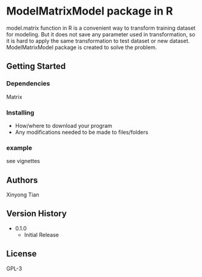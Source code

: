 # ModelMatrixModel package in R

model.matrix function in R is a convenient way to transform training dataset for modeling. But it does not save any parameter used in transformation, so it is hard to apply the same transformation to test dataset or new dataset. ModelMatrixModel package is created to solve the problem.



## Getting Started

### Dependencies

Matrix

### Installing

* How/where to download your program
* Any modifications needed to be made to files/folders

### example 

see vignettes

## Authors

Xinyong Tian

## Version History

* 0.1.0
    * Initial Release

## License
GPL-3

